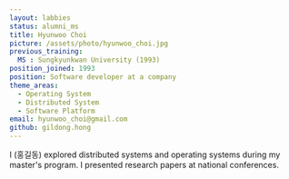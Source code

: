 ```yaml
---
layout: labbies
status: alumni_ms
title: Hyunwoo Choi
picture: /assets/photo/hyunwoo_choi.jpg
previous_training:
  MS : Sungkyunkwan University (1993)
position_joined: 1993
position: Software developer at a company
theme_areas:
  - Operating System
  - Distributed System
  - Software Platform
email: hyunwoo_choi@gmail.com
github: gildong.hong
---
```


I (홍길동) explored distributed systems and operating systems during my master's program. I presented research papers at national conferences.